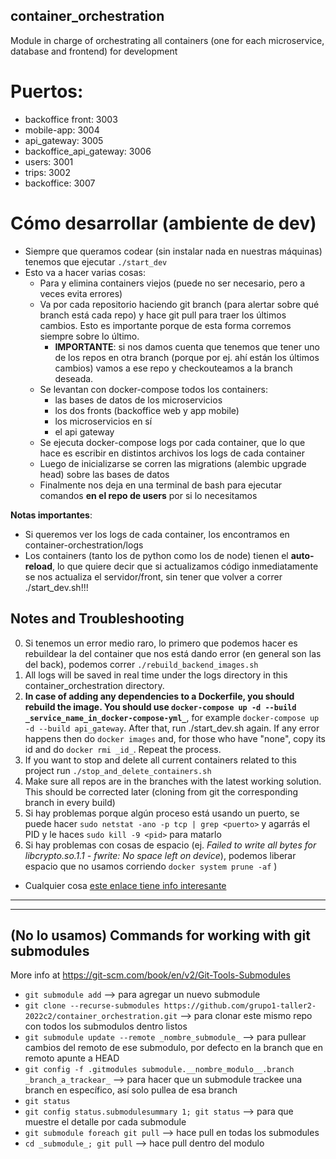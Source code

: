 ## container_orchestration
Module in charge of orchestrating all containers (one for each microservice, database and frontend) for development

# Puertos:
* backoffice front: 3003
* mobile-app: 3004
* api_gateway: 3005
* backoffice_api_gateway: 3006
* users: 3001
* trips: 3002
* backoffice: 3007

# Cómo desarrollar (ambiente de dev)
- Siempre que queramos codear (sin instalar nada en nuestras máquinas) tenemos que ejecutar ```./start_dev```
- Esto va a hacer varias cosas:
  - Para y elimina containers viejos (puede no ser necesario, pero a veces evita errores)
  - Va por cada repositorio haciendo git branch (para alertar sobre qué branch está cada repo) y hace git pull para traer los últimos cambios. Esto es importante porque de esta forma corremos siempre sobre lo último.
    - **IMPORTANTE**: si nos damos cuenta que tenemos que tener uno de los repos en otra branch (porque por ej. ahí están los últimos cambios) vamos a ese repo y checkouteamos a la branch deseada.
  - Se levantan con docker-compose todos los containers:
    - las bases de datos de los microservicios
    - los dos fronts (backoffice web y app mobile)
    - los microservicios en sí
    - el api gateway
  - Se ejecuta docker-compose logs por cada container, que lo que hace es escribir en distintos archivos los logs de cada container
  - Luego de inicializarse se corren las migrations (alembic upgrade head) sobre las bases de datos
  - Finalmente nos deja en una terminal de bash para ejecutar comandos **en el repo de users** por si lo necesitamos

**Notas importantes**:
- Si queremos ver los logs de cada container, los encontramos en container-orchestration/logs
- Los containers (tanto los de python como los de node) tienen el **auto-reload**, lo que quiere decir que si actualizamos código inmediatamente se nos actualiza el servidor/front, sin tener que volver a correr ./start_dev.sh!!!

## Notes and Troubleshooting
0. Si tenemos un error medio raro, lo primero que podemos hacer es rebuildear la del container que nos está dando error (en general son las del back), podemos correr ```./rebuild_backend_images.sh```
1. All logs will be saved in real time under the logs directory in this container_orchestration directory.
2. **In case of adding any dependencies to a Dockerfile, you should rebuild the image. You should use `docker-compose up -d --build _service_name_in_docker-compose-yml_`**, for example `docker-compose up -d --build api_gateway`. After that, run ./start_dev.sh again. If any error happens then do `docker images` and, for those who have "none", copy its id and do `docker rmi _id_`. Repeat the process.
3. If you want to stop and delete all current containers related to this project run `./stop_and_delete_containers.sh`
4. Make sure all repos are in the branches with the latest working solution. This should be corrected later (cloning from git the corresponding branch in every build)
5. Si hay problemas porque algún proceso está usando un puerto, se puede hacer `sudo netstat -ano -p tcp | grep <puerto>` y agarrás el PID y le haces `sudo kill -9 <pid>` para matarlo
6. Si hay problemas con cosas de espacio (ej. *Failed to write all bytes for libcrypto.so.1.1 - fwrite: No space left on device*), podemos liberar espacio que no usamos corriendo `docker system prune -af`
)

- Cualquier cosa [este enlace tiene info interesante](https://ahmed-nafies.medium.com/fastapi-with-sqlalchemy-postgresql-and-alembic-and-of-course-docker-f2b7411ee396)

-----------------------------
-----------------------------

## (No lo usamos) Commands for working with git submodules
More info at https://git-scm.com/book/en/v2/Git-Tools-Submodules

- `git submodule add` --> para agregar un nuevo submodule
- `git clone --recurse-submodules https://github.com/grupo1-taller2-2022c2/container_orchestration.git` --> para clonar este mismo repo con todos los submodulos dentro listos
- `git submodule update --remote _nombre_submodule_` --> para pullear cambios del remoto de ese submodulo, por defecto en la branch que en remoto apunte a HEAD
- `git config -f .gitmodules submodule.__nombre_modulo__.branch _branch_a_trackear_` --> para hacer que un submodule trackee una branch en específico, así solo pullea de esa branch
- `git status`
- `git config status.submodulesummary 1; git status` --> para que muestre el detalle por cada submodule
- `git submodule foreach git pull` --> hace pull en todas los submodules
- `cd _submodule_; git pull` --> hace pull dentro del modulo